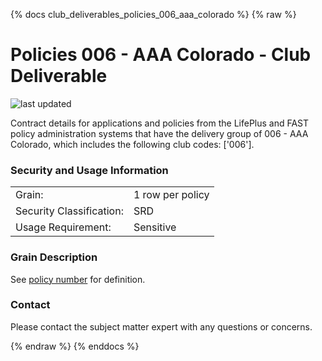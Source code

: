 
{% docs club_deliverables_policies_006_aaa_colorado %}
{% raw %}

# Policies 006 - AAA Colorado - Club Deliverable

![last updated](assets/update_badges/club_deliverables_policies_006_aaa_colorado.svg)

Contract details for applications and policies from the LifePlus and FAST policy administration
systems that have the delivery group of 006 - AAA Colorado, which includes the following
club codes: ['006'].

### Security and Usage Information
|     |     |
| --- | --- |
| Grain:                   | 1 row per policy |
| Security Classification: | SRD  |
| Usage Requirement:       | Sensitive |

### Grain Description
See [policy number](#!/exposure/docs.business_glossary.glossary#policy_number)
for definition.

### Contact
Please contact the subject matter expert with any questions or concerns.


{% endraw %}
{% enddocs %}
    